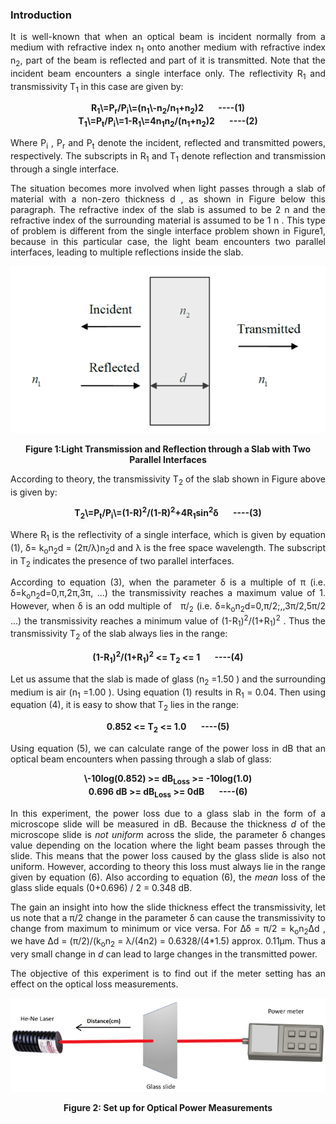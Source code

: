 ### Introduction
<div style="text-align:justify">

It is well-known that when an optical beam is incident normally from a medium with refractive index n<sub>1</sub> onto another medium with refractive index n<sub>2</sub>, part of the beam is reflected and part of it is transmitted. Note that the incident beam encounters a single interface only. The reflectivity R<sub>1</sub> and transmissivity T<sub>1</sub> in this case are given by:

<center><b>R<sub>1</sub>\=P<sub>r</sub>/P<sub>i</sub>\=(n<sub>1</sub>\-n<sub>2</sub>/n<sub>1</sub>+n<sub>2</sub>)2       ----(1)</b></center>

<center><b>T<sub>1</sub>\=P<sub>t</sub>/P<sub>i</sub>\=1-R<sub>1</sub>\=4n<sub>1</sub>n<sub>2</sub>/(n<sub>1</sub>+n<sub>2</sub>)2       ----(2)</b></center>

Where P<sub>i</sub> , P<sub>r</sub> and P<sub>t</sub> denote the incident, reflected and transmitted powers, respectively. The subscripts in R<sub>1</sub> and T<sub>1</sub> denote reflection and transmission through a single interface.

The situation becomes more involved when light passes through a slab of material with a non-zero thickness d , as shown in Figure below this paragraph. The refractive index of the slab is assumed to be 2 n and the refractive index of the surrounding material is assumed to be 1 n . This type of problem is different from the single interface problem shown in Figure1, because in this particular case, the light beam encounters two parallel interfaces, leading to multiple reflections inside the slab.

<center>

![](images/figure.PNG)

**Figure 1:Light Transmission and Reflection through a Slab with Two Parallel Interfaces**

</center>


According to theory, the transmissivity T<sub>2</sub> of the slab shown in Figure above is given by:

<center><b>T<sub>2</sub>\=P<sub>t</sub>/P<sub>i</sub>\=(1-R)<sup>2</sup>/(1-R)<sup>2</sup>+4R<sub>1</sub>sin<sup>2</sup>δ       ----(3)</b></center>

Where R<sub>1</sub> is the reflectivity of a single interface, which is given by equation (1), δ= k<sub>o</sub>n<sub>2</sub>d = (2π/λ)n<sub>2</sub>d and λ is the free space wavelength. The subscript in T<sub>2</sub> indicates the presence of two parallel interfaces.

According to equation (3), when the parameter δ is a multiple of π (i.e. δ=k<sub>o</sub>n<sub>2</sub>d=0,π,2π,3π, ...) the transmissivity reaches a maximum value of 1. However, when δ is an odd multiple of   π/<sub>2</sub> (i.e. δ=k<sub>o</sub>n<sub>2</sub>d=0,π/2;,,3π/2,5π/2 ...) the transmissivity reaches a minimum value of (1-R<sub>1</sub>)<sup>2</sup>/(1+R<sub>1</sub>)<sup>2</sup> . Thus the transmissivity T<sub>2</sub> of the slab always lies in the range:

<center><b>(1-R<sub>1</sub>)<sup>2</sup>/(1+R<sub>1</sub>)<sup>2</sup> <= T<sub>2</sub> <= 1       ----(4)</b></center>

Let us assume that the slab is made of glass (n<sub>2</sub> =1.50 ) and the surrounding medium is air (n<sub>1</sub> =1.00 ). Using equation (1) results in R<sub>1</sub> = 0.04. Then using equation (4), it is easy to show that T<sub>2</sub> lies in the range:

<center><b>0.852 <= T<sub>2</sub> <= 1.0       ----(5)</b></center>

Using equation (5), we can calculate range of the power loss in dB that an optical beam encounters when passing through a slab of glass:

<center><b>\-10log(0.852) >= dB<sub>Loss</sub> >= -10log(1.0)  </b></center>
<center><b>0.696 dB >= dB<sub>Loss</sub> >= 0dB       ----(6)  </b></center>

In this experiment, the power loss due to a glass slab in the form of a microscope slide will be measured in dB. Because the thickness _d_ of the microscope slide is _not uniform_ across the slide, the parameter δ changes value depending on the location where the light beam passes through the slide. This means that the power loss caused by the glass slide is also not uniform. However, according to theory this loss must always lie in the range given by equation (6). Also according to equation (6), the _mean_ loss of the glass slide equals (0+0.696) / 2 = 0.348 dB.

The gain an insight into how the slide thickness effect the transmissivity, let us note that a π/2 change in the parameter δ can cause the transmissivity to change from maximum to minimum or vice versa. For Δδ = π/2 = k<sub>o</sub>n<sub>2</sub>Δd , we have Δd = (π/2)/(k<sub>o</sub>n<sub>2</sub> = λ/(4n2) = 0.6328/(4\*1.5) approx. 0.11µm. Thus a very small change in _d_ can lead to large changes in the transmitted power.

The objective of this experiment is to find out if the meter setting has an effect on the optical loss measurements.


<center>

![](images/b.png)

**Figure 2: Set up for Optical Power Measurements**

</center>

</div>
